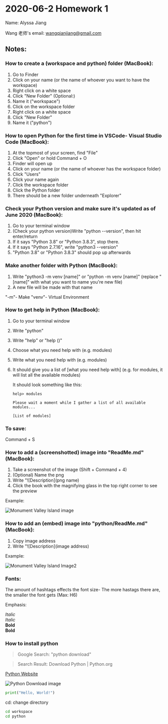 # 2020-06-2 Homework 1
Name: Alyssa Jiang

Wang 老师's email: wangqianjiang@gmail.com
## Notes:

### How to create a (workspace and python) folder (MacBook):
1. Go to Finder
2. Click on your name (or the name of whoever you want to have the workspace)
3. Right click on a white space 
4. Click "New Folder"
(Optional:)
5. Name it ("workspace")
6. Click on the workspace folder 
7. Right click on a white space
9. Click "New Folder"
10. Name it ("python")


### How to open Python for the first time in VSCode- Visual Studio Code (MacBook):
1. At the topmost of your screen, find "File"
2. Click "Open" or hold Command + O
3. Finder will open up 
4. Click on your name (or the name of whoever has the workspace folder)
5. Click "Users"
6. Click your name again
7. Click the workspace folder
8. Click the Python folder
9. There should be a new folder underneath "Explorer"

### Check your Python version and make sure it's updated as of June 2020 (MacBook):
1. Go to your terminal window
2. (Check your python version)Write "python --version", then hit enter/return
3. If it says "Python 3.8" or "Python 3.8.3", stop there. 
4. If it says "Python 2.7.16", write "python3 --version" 
5. "Python 3.8" or "Python 3.8.3" should pop up afterwards

### Make another folder with Python (MacBook):
1. Write "python3 -m venv [name]" or "python -m venv [name]" (replace "[name]" with what you want to name you're new file)
2. A new file will be made with that name 

"-m"- Make
"venv"- Virtual Environment

### How to get help in Python (MacBook):
1. Go to your terminal window
2. Write "python"
3. Write "help" or "help ()"
4. Choose what you need help with (e.g. modules)
5. Write what you need help with (e.g. modules)
6. It should give you a list of [what you need help with] (e.g. for modules, it will list all the available modules)
    
    It should look something like this:
    
    ```cd
    help> modules

    Please wait a moment while I gather a list of all available modules...

    [List of modules]
    ```

### To save:
 Command + S

### How to add a (screenshotted) image into "ReadMe.md" (MacBook):

1. Take a screenshot of the image (Shift + Command + 4)
2. (Optional) Name the png
3. Write "![Description](png name)
4. Click the book with the magnifying glass in the top right corner to see the preview

Example:

![Monument Valley Island image](MVIsland.png)

### How to add an (embed) image into "python/ReadMe.md" (MacBook):

1. Copy image address
2. Write "![Description](image address)

Example:

![Monument Valley Island Image2](https://images-wixmp-ed30a86b8c4ca887773594c2.wixmp.com/f/4d94eabf-4257-437f-a08d-5ee63b69705f/dcl30r9-3b024044-e15e-46a3-8961-44350cb4c000.jpg/v1/fill/w_1024,h_1024,q_75,strp/lofi_island_by_seerlight_dcl30r9-fullview.jpg?token=eyJ0eXAiOiJKV1QiLCJhbGciOiJIUzI1NiJ9.eyJzdWIiOiJ1cm46YXBwOiIsImlzcyI6InVybjphcHA6Iiwib2JqIjpbW3siaGVpZ2h0IjoiPD0xMDI0IiwicGF0aCI6IlwvZlwvNGQ5NGVhYmYtNDI1Ny00MzdmLWEwOGQtNWVlNjNiNjk3MDVmXC9kY2wzMHI5LTNiMDI0MDQ0LWUxNWUtNDZhMy04OTYxLTQ0MzUwY2I0YzAwMC5qcGciLCJ3aWR0aCI6Ijw9MTAyNCJ9XV0sImF1ZCI6WyJ1cm46c2VydmljZTppbWFnZS5vcGVyYXRpb25zIl19.ycU6K2HNXzI-NNSgH-UgbvqLsEn6H3i-iljbm7kypX8)

### Fonts:

The amount of hashtags effects the font size- The more hastags there are, the smaller the font gets (Max: H6)

Emphasis:

*Italic*     
_Italic_  
**Bold**   
__Bold__



### How to install python
>Google Search: "python download"

>Search Result: Download Python | Python.org

[Python Website](https://www.python.org/downloads/)

![Python Download image](https://lh3.googleusercontent.com/proxy/1jlC0KQNjlrIBNEjcO4gaLAhChJy1h8CKYvq7nsOqhSzkkEWdDNCbrg-zWe_2mq28kiZ48CqUMq7J4Ja0QZ0dLa0AKZlaZKlVtJPluKk15RCjuHQACA4AwJguqYQXjjDcJO48lLSd2RE1Jj3Ws0hT-HPF2RbiSF8Sg)

```py
print("Hello, World!")
```

cd: change directory
```sh
cd workspace
cd python
```